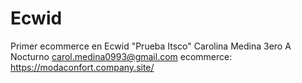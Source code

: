 # Ecwid
Primer ecommerce en Ecwid "Prueba Itsco"
Carolina Medina
3ero A Nocturno
carol.medina0993@gmail.com
ecommerce: https://modaconfort.company.site/
